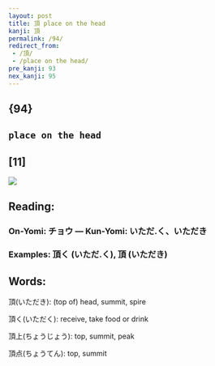 ```yaml
---
layout: post
title: 頂 place on the head
kanji: 頂
permalink: /94/
redirect_from:
 - /頂/
 - /place on the head/
pre_kanji: 93
nex_kanji: 95
---
```


## {94}

## `place on the head`

## [11]

<div class="stroke"><img src="E9A082.png" /></div>

## Reading:

### On-Yomi: チョウ &mdash; Kun-Yomi: いただ.く、いただき

### Examples: 頂く (いただ.く), 頂 (いただき)

## Words:

頂(いただき): (top of) head, summit, spire

頂く(いただく): receive, take food or drink

頂上(ちょうじょう): top, summit, peak

頂点(ちょうてん): top, summit
